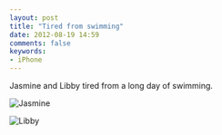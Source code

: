 ```yaml
---
layout: post
title: "Tired from swimming"
date: 2012-08-19 14:59
comments: false
keywords: 
- iPhone
---
```

Jasmine and Libby tired from a long day of swimming.

![Jasmine](http://media.eick.us/media/photographs/2012/2012-08-19/2012-08-18at20.24.46.jpg)


![Libby](http://media.eick.us/media/photographs/2012/2012-08-19/2012-08-18at20.25.01.jpg)

